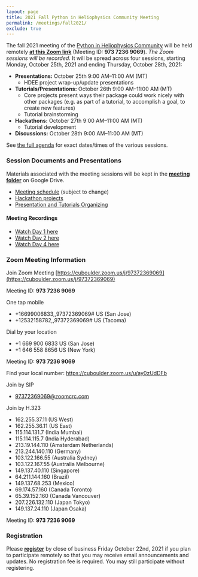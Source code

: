 ```yaml
---
layout: page
title: 2021 Fall Python in Heliophysics Community Meeting
permalink: /meetings/fall2021/
exclude: true
---
```


The fall 2021 meeting of the [Python in Heliophysics Community](http://heliopython.org) will be held remotely [**at this Zoom link**](https://cuboulder.zoom.us/j/97372369069) (Meeting ID: **973 7236 9069**). _The Zoom sessions will be recorded._ It will be spread across four sessions, starting Monday, October 25th, 2021 and ending Thursday, October 28th, 2021:

 - **Presentations:** October 25th 9:00 AM–11:00 AM (MT)
   - HDEE project wrap-up/update presentations
 - **Tutorials/Presentations:** October 26th 9:00 AM–11:00 AM (MT)
   - Core projects present ways their package could work nicely with other packages (e.g. as part of a tutorial, to accomplish a goal, to create new features)
   - Tutorial brainstorming
 - **Hackathons:** October 27th 9:00 AM–11:00 AM (MT)
   - Tutorial development
 - **Discussions:** October 28th 9:00 AM–11:00 AM (MT)

See [the full agenda](https://docs.google.com/spreadsheets/d/19zVGD72ZFPrKS-o2DYjrBVAHtEY8EKEkFGjYa21XQgU/edit?usp=sharing) for exact dates/times of the various sessions.

### Session Documents and Presentations

Materials associated with the meeting sessions will be kept in the [**meeting folder**](https://drive.google.com/drive/folders/1R81Q0gH09IV41sU9HUZGQWDwJ2YXa78Q?usp=sharing) on Google Drive.

 - [Meeting schedule](https://docs.google.com/spreadsheets/d/19zVGD72ZFPrKS-o2DYjrBVAHtEY8EKEkFGjYa21XQgU/edit?usp=sharing) (subject to change)
 - [Hackathon projects](https://docs.google.com/spreadsheets/d/1sH56PhoabRuAnC5lY7SdR0erNYgGPZooYRaKRQhuIOY/edit?usp=sharing)
 - [Presentation and Tutorials Organizing](https://docs.google.com/spreadsheets/d/1RjtwiHizFQd4FYONaV8ih7igGcNWFU5u24k_xEJciOk/edit?usp=sharing)

#### Meeting Recordings

 - [Watch Day 1 here](https://o365coloradoedu-my.sharepoint.com/:v:/g/personal/juba8233_colorado_edu/EWS-qfuXNIVNgOg3xdyK-uIBiYNOtIVReAmP0slG9VO_UQ?e=vrZRTK)
 - [Watch Day 2 here](https://o365coloradoedu-my.sharepoint.com/:v:/g/personal/juba8233_colorado_edu/EVnxaritV6FIuDJsCeT8ypsBK6bEl1sLvu2foqXd1unMrw?e=3d6qua)
 - [Watch Day 4 here](https://o365coloradoedu-my.sharepoint.com/:v:/g/personal/juba8233_colorado_edu/EU5lJTEhiwNJmsYdUddTDlkBDkFiK_ITHAVcEOdsA4DOJQ?e=hNgBdo)

### Zoom Meeting Information

Join Zoom Meeting
[https://cuboulder.zoom.us/j/97372369069](https://cuboulder.zoom.us/j/97372369069)

Meeting ID: **973 7236 9069**

One tap mobile
 - +16699006833,,97372369069# US (San Jose)
 - +12532158782,,97372369069# US (Tacoma)

Dial by your location
 - +1 669 900 6833 US (San Jose)
 - +1 646 558 8656 US (New York)

Meeting ID: **973 7236 9069**

Find your local number: https://cuboulder.zoom.us/u/ay0zUdDFb

Join by SIP
 - 97372369069@zoomcrc.com

Join by H.323
 - 162.255.37.11 (US West)
 - 162.255.36.11 (US East)
 - 115.114.131.7 (India Mumbai)
 - 115.114.115.7 (India Hyderabad)
 - 213.19.144.110 (Amsterdam Netherlands)
 - 213.244.140.110 (Germany)
 - 103.122.166.55 (Australia Sydney)
 - 103.122.167.55 (Australia Melbourne)
 - 149.137.40.110 (Singapore)
 - 64.211.144.160 (Brazil)
 - 149.137.68.253 (Mexico)
 - 69.174.57.160 (Canada Toronto)
 - 65.39.152.160 (Canada Vancouver)
 - 207.226.132.110 (Japan Tokyo)
 - 149.137.24.110 (Japan Osaka)

Meeting ID: **973 7236 9069**

### Registration

Please [**register**](https://forms.gle/dchiQzPHkcjf3SUQ7) by close of business Friday October 22nd, 2021 if you plan to participate remotely so that you may receive email announcements and updates.  No registration fee is required.  You may still participate without registering.
